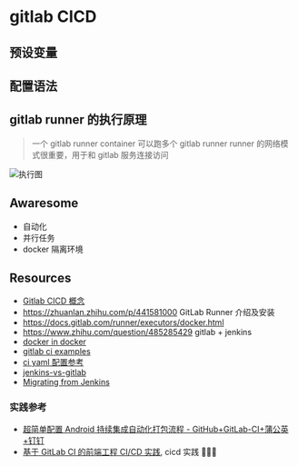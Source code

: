# gitlab CICD

## 预设变量

## 配置语法

## gitlab runner 的执行原理

> 一个 gitlab runner container 可以跑多个 gitlab runner
> runner 的网络模式很重要，用于和 gitlab 服务连接访问

![执行图]()

## Awaresome

- 自动化
- 并行任务
- docker 隔离环境

## Resources

- [Gitlab CICD 概念](https://docs.gitlab.cn/jh/ci/introduction/index.html#%E6%8C%81%E7%BB%AD%E9%9B%86%E6%88%90)
- https://zhuanlan.zhihu.com/p/441581000 GitLab Runner 介绍及安装
- https://docs.gitlab.com/runner/executors/docker.html
- https://www.zhihu.com/question/485285429 gitlab + jenkins
- [docker in docker](https://hub.docker.com/_/docker)
- [gitlab ci examples](https://docs.gitlab.com/ee/ci/examples/)
- [ci yaml 配置参考](https://docs.gitlab.com/ee/ci/yaml/index.html)
- [jenkins-vs-gitlab](https://www.browserstack.com/guide/jenkins-vs-gitlab)
- [Migrating from Jenkins](https://docs.gitlab.com/ee/ci/migration/jenkins.html)

### 实践参考

- [超简单配置 Android 持续集成自动化打包流程 - GitHub+GitLab-CI+蒲公英+钉钉](https://juejin.cn/post/6844903865083510792)
- [基于 GitLab CI 的前端工程 CI/CD 实践](https://juejin.cn/post/6844903869739171848), cicd 实践 📌📌📌
